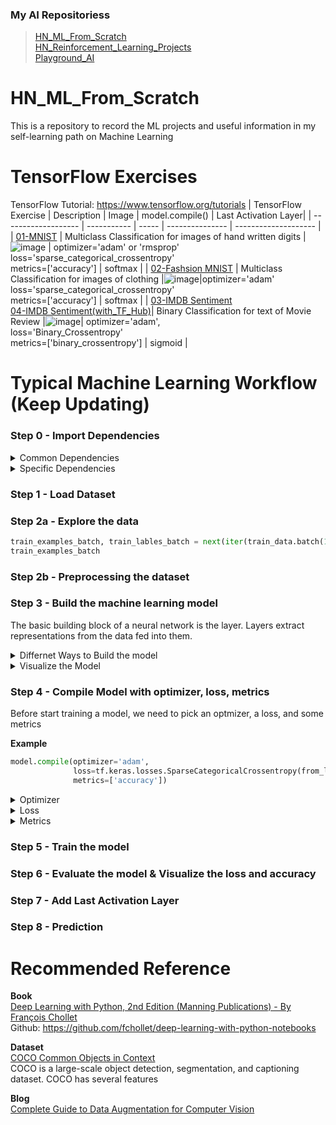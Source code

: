 ### My AI Repositoriess
> [HN_ML_From_Scratch](https://github.com/Hilbert-HN/HN_ML_From_Scratch)  
> [HN_Reinforcement_Learning_Projects](https://github.com/Hilbert-HN/HN_Reinforcement_Learning_Projects)  
> [Playground_AI](https://github.com/Hilbert-HN/Playground_AI)

# HN_ML_From_Scratch
This is a repository to record the ML projects and useful information in my self-learning path on Machine Learning

# TensorFlow Exercises
TensorFlow Tutorial: https://www.tensorflow.org/tutorials
| TensorFlow Exercise | Description | Image | model.compile() | Last Activation Layer|
| ------------------- | ----------- | ----- | --------------- | -------------------- |
| [01-MNIST](01_TensorFlow_Exercises/01_MNIST.ipynb) | Multiclass Classification for images of hand written digits  | ![image](https://user-images.githubusercontent.com/40123599/170816078-14dfc2e2-9f5d-455c-a310-0ba33d47b9dd.png) | optimizer='adam' or 'rmsprop' <br />loss='sparse_categorical_crossentropy'<br />metrics=['accuracy'] | softmax | 
| [02-Fashsion MNIST](01_TensorFlow_Exercises/02_Fashsion_MNIST.ipynb) | Multiclass Classification for images of clothing |![image](https://user-images.githubusercontent.com/40123599/170819065-2cbcef21-973a-43dc-93cc-d7f04d4f0426.png)|optimizer='adam'<br />loss='sparse_categorical_crossentropy'<br />metrics=['accuracy'] | softmax |
| [03-IMDB Sentiment](01_TensorFlow_Exercises/03_IMDB_Sentiment.ipynb) <br /> [04-IMDB Sentiment(with_TF_Hub)](01_TensorFlow_Exercises/04_IMDB_Sentiment(with_TF_Hub).ipynb)| Binary Classification for text of Movie Review |![image](https://user-images.githubusercontent.com/40123599/172426399-7f776100-8b02-49fc-aed0-9c3cd3039d96.png)| optimizer='adam',<br />loss='Binary_Crossentropy'<br />metrics=['binary_crossentropy'] | sigmoid |


# Typical Machine Learning Workflow (Keep Updating)
### Step 0 - Import Dependencies
<details>
  <summary>Common Dependencies</summary>
  
  **Tensorflow**
  ```python
  import tensorflow as tf
  print("Version: ", tf.__version__)
  
  print("Eager mode: ", tf.executing_eagerly())
  print("GPU is", "available" if tf.config.list_physical_devices("GPU") else "NOT AVAILABLE")
  ```
  **Tensforflow_hub**
  ```python
  import tensorflow_hub as hub
  print("Hub version: ", hub.__version__)
  ```
  
  **Keras**
  ```python
  from tensorflow import keras
  from tensorflow.keras import layers
  
  #Optional
  from tensorflow.keras import losses
  ```
  
  **Numpy**
  ```python
  import numpy as np
  ```
  
  **Matplotlib**
  ```python
  import numpy as np
  from matplotlib import pyplot as plt
  
  #same as
  #import matplotlib.pyplot as plt
  ```
  
  **Handing Directory**
  ```python
  import os
  import shutil
  
  #Refer to 03_IMDB_Sentiment_Analysis.ipynb
  ```
 
</details>

<details>
  <summary>Specific Dependencies</summary>
  
  **Handling pattern and text**
  ```python
  import re
  # https://docs.python.org/3/library/re.html
  import string
  # https://docs.python.org/3/library/string.html
  
  #Refer to 03_IMDB_Sentiment_Analysis.ipynb
  ```
  
</details>

### Step 1 - Load Dataset
### Step 2a - Explore the data
```python
train_examples_batch, train_lables_batch = next(iter(train_data.batch(10)))
train_examples_batch
```
### Step 2b - Preprocessing the dataset
### Step 3 - Build the machine learning model
The basic building block of a neural network is the layer. Layers extract representations from the data fed into them.

<details>
  <summary>Differnet Ways to Build the model</summary>
  
  **Sequential Model**  
  
  There are 2 ways of building Sequential model  
  ```python
  model = keras.Sequential([
                            layers.Dense(64, activation = 'relu'),
                            layers.Dense(10, actuvation = 'softmax')
  ])
  ```
  ```python
  model = keras.Sequential()
  model.add(layers.Dense(64, activation = 'relu'))
  model.add(layers.Dense(10, activation = 'softmax'))
  ```
</details>

<details>
  <summary>Visualize the Model</summary>
  
  **Summary**  
  ```python
  Model.summary()
  ```
  ![image](https://user-images.githubusercontent.com/40123599/173235079-47d79fc4-9d6d-4812-8426-e353461ca38c.png)

</details>
  


### Step 4 - Compile Model with optimizer, loss, metrics

Before start training a model, we need to pick an optmizer, a loss, and some metrics

**Example**
```python
model.compile(optimizer='adam',
              loss=tf.keras.losses.SparseCategoricalCrossentropy(from_logits=True),
              metrics=['accuracy'])
```

<details>
  <summary>Optimizer</summary>
  This is how the model is updated based on the data it sees and its loss function.    
</details>

<details>
  <summary>Loss</summary>
  This measures how accurate the model is during training. You want to minimize this function to "steer" the model in the right direction.<br /> 
  Tensorflow.keras.loss Documenation - https://www.tensorflow.org/api_docs/python/tf/keras/losses  
  <br /><br />
  There are 2 common ways for calling the loss functions with model.compile ( ) API

  **Recommended Usage (set from_logits=True)**
  ```python
  # y_pred represents a logit, i.e, value in [-inf, inf]  
  # Last activation layer is not included  
  
  loss=tf.keras.losses.BinaryCrossentropy(from_logits=True)
  ```

  **Default Usage (set from_logits=False)**  
  ```python
  # y_pred represents a probability, i.e, value in [0, 1]  
  # Last activation layer is included  
  
  loss='binary_crossentropy'
  ```

</details>

<details>
  <summary>Metrics</summary>
  Used to monitor the training and testing steps. The following example uses accuracy, the fraction of the images that are correctly classified.
</details>

</details>

### Step 5 - Train the model
### Step 6 - Evaluate the model & Visualize the loss and accuracy
### Step 7 - Add Last Activation Layer 
### Step 8 - Prediction

# Recommended Reference
**Book** \
[Deep Learning with Python, 2nd Edition (Manning Publications) - By François Chollet](https://www.manning.com/books/deep-learning-with-python-second-edition?a_aid=keras&a_bid=76564dff) \
Github: https://github.com/fchollet/deep-learning-with-python-notebooks

**Dataset**  
[COCO Common Objects in Context](https://cocodataset.org/#home)  
COCO is a large-scale object detection, segmentation, and captioning dataset. COCO has several features

**Blog**  
[Complete Guide to Data Augmentation for Computer Vision](https://towardsdatascience.com/complete-guide-to-data-augmentation-for-computer-vision-1abe4063ad07)

